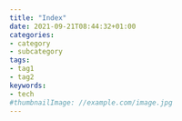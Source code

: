 ```yaml
---
title: "Index"
date: 2021-09-21T08:44:32+01:00
categories:
- category
- subcategory
tags:
- tag1
- tag2
keywords:
- tech
#thumbnailImage: //example.com/image.jpg
---
```


<!--more-->
